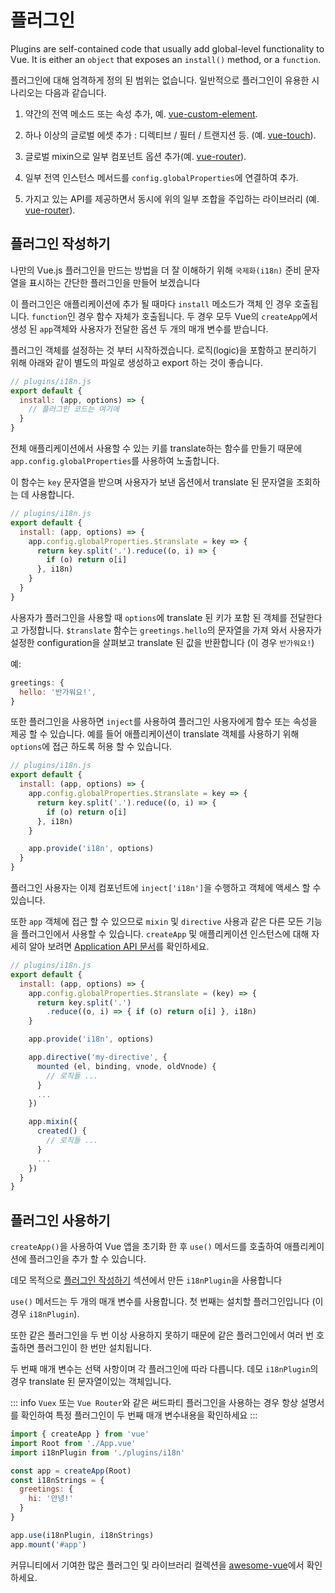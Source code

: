 # 플러그인

Plugins are self-contained code that usually add global-level functionality to Vue. It is either an `object` that exposes an `install()` method, or a `function`.

플러그인에 대해 엄격하게 정의 된 범위는 없습니다. 일반적으로 플러그인이 유용한 시나리오는 다음과 같습니다.

1. 약간의 전역 메소드 또는 속성 추가, 예. [vue-custom-element](https://github.com/karol-f/vue-custom-element).

2. 하나 이상의 글로벌 에셋 추가 : 디렉티브 / 필터 / 트랜지션 등. (예. [vue-touch](https://github.com/vuejs/vue-touch)).

3. 글로벌 mixin으로 일부 컴포넌트 옵션 추가(예. [vue-router](https://github.com/vuejs/vue-router)).

4. 일부 전역 인스턴스 메서드를 `config.globalProperties`에 연결하여 추가.

5. 가지고 있는 API를 제공하면서 동시에 위의 일부 조합을 주입하는 라이브러리 (예. [vue-router](https://github.com/vuejs/vue-router)).

## 플러그인 작성하기

나만의 Vue.js 플러그인을 만드는 방법을 더 잘 이해하기 위해 `국제화(i18n)` 준비 문자열을 표시하는 간단한 플러그인을 만들어 보겠습니다

이 플러그인은 애플리케이션에 추가 될 때마다 `install` 메소드가 객체 인 경우 호출됩니다. `function`인 경우 함수 자체가 호출됩니다. 두 경우 모두 Vue의 <code>createApp</code>에서 생성 된 `app`객체와 사용자가 전달한 옵션 두 개의 매개 변수를 받습니다.

플러그인 객체를 설정하는 것 부터 시작하겠습니다. 로직(logic)을 포함하고 분리하기 위해 아래와 같이 별도의 파일로 생성하고 export 하는 것이 좋습니다.

```js
// plugins/i18n.js
export default {
  install: (app, options) => {
    // 플러그인 코드는 여기에
  }
}
```

전체 애플리케이션에서 사용할 수 있는 키를 translate하는 함수를 만들기 때문에 `app.config.globalProperties`를 사용하여 노출합니다.

이 함수는 `key` 문자열을 받으며 사용자가 보낸 옵션에서 translate 된 문자열을 조회하는 데 사용합니다.

```js
// plugins/i18n.js
export default {
  install: (app, options) => {
    app.config.globalProperties.$translate = key => {
      return key.split('.').reduce((o, i) => {
        if (o) return o[i]
      }, i18n)
    }
  }
}
```

사용자가 플러그인을 사용할 때 `options`에 translate 된 키가 포함 된 객체를 전달한다고 가정합니다. `$translate` 함수는 `greetings.hello`의 문자열을 가져 와서 사용자가 설정한 configuration을 살펴보고 translate 된 값을 반환합니다 (이 경우 `반가워요!`)

예:

```js
greetings: {
  hello: '반가워요!',
}
```

또한 플러그인을 사용하면 `inject`를 사용하여 플러그인 사용자에게 함수 또는 속성을 제공 할 수 있습니다. 예를 들어 애플리케이션이 translate 객체를 사용하기 위해 `options`에 접근 하도록 허용 할 수 있습니다.

```js
// plugins/i18n.js
export default {
  install: (app, options) => {
    app.config.globalProperties.$translate = key => {
      return key.split('.').reduce((o, i) => {
        if (o) return o[i]
      }, i18n)
    }

    app.provide('i18n', options)
  }
}
```

플러그인 사용자는 이제 컴포넌트에 `inject['i18n']`을 수행하고 객체에 액세스 할 수 있습니다.

또한 `app` 객체에 접근 할 수 있으므로 `mixin` 및 `directive` 사용과 같은 다른 모든 기능을 플러그인에서 사용할 수 있습니다. `createApp` 및 애플리케이션 인스턴스에 대해 자세히 알아 보려면 [Application API 문서](/api/application-api.html)를 확인하세요.

```js
// plugins/i18n.js
export default {
  install: (app, options) => {
    app.config.globalProperties.$translate = (key) => {
      return key.split('.')
        .reduce((o, i) => { if (o) return o[i] }, i18n)
    }

    app.provide('i18n', options)

    app.directive('my-directive', {
      mounted (el, binding, vnode, oldVnode) {
        // 로직들 ...
      }
      ...
    })

    app.mixin({
      created() {
        // 로직들 ...
      }
      ...
    })
  }
}
```

## 플러그인 사용하기

`createApp()`을 사용하여 Vue 앱을 초기화 한 후 `use()` 메서드를 호출하여 애플리케이션에 플러그인을 추가 할 수 있습니다.

데모 목적으로 [플러그인 작성하기](#writing-a-plugin) 섹션에서 만든 `i18nPlugin`을 사용합니다

`use()` 메서드는 두 개의 매개 변수를 사용합니다. 첫 번째는 설치할 플러그인입니다 (이 경우 `i18nPlugin`).

또한 같은 플러그인을 두 번 이상 사용하지 못하기 때문에 같은 플러그인에서 여러 번 호출하면 플러그인이 한 번만 설치됩니다.

두 번째 매개 변수는 선택 사항이며 각 플러그인에 따라 다릅니다. 데모 `i18nPlugin`의 경우 translate 된 문자열이있는 객체입니다.

::: info `Vuex` 또는 `Vue Router`와 같은 써드파티 플러그인을 사용하는 경우 항상 설명서를 확인하여 특정 플러그인이 두 번째 매개 변수내용을 확인하세요 :::

```js
import { createApp } from 'vue'
import Root from './App.vue'
import i18nPlugin from './plugins/i18n'

const app = createApp(Root)
const i18nStrings = {
  greetings: {
    hi: '안녕!'
  }
}

app.use(i18nPlugin, i18nStrings)
app.mount('#app')
```

커뮤니티에서 기여한 많은 플러그인 및 라이브러리 컬렉션을 [awesome-vue](https://github.com/vuejs/awesome-vue#components--libraries)에서 확인하세요.
